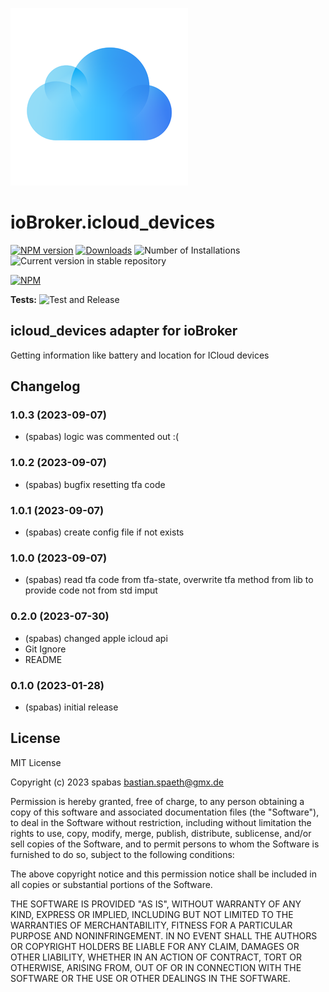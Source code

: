 ![Logo](admin/icloud_devices.png)
# ioBroker.icloud_devices

[![NPM version](https://img.shields.io/npm/v/iobroker.icloud_devices.svg)](https://www.npmjs.com/package/iobroker.icloud_devices)
[![Downloads](https://img.shields.io/npm/dm/iobroker.icloud_devices.svg)](https://www.npmjs.com/package/iobroker.icloud_devices)
![Number of Installations](https://iobroker.live/badges/icloud_devices-installed.svg)
![Current version in stable repository](https://iobroker.live/badges/icloud_devices-stable.svg)

[![NPM](https://nodei.co/npm/iobroker.icloud_devices.png?downloads=true)](https://nodei.co/npm/iobroker.icloud_devices/)

**Tests:** ![Test and Release](https://github.com/spabas/ioBroker.icloud_devices/workflows/Test%20and%20Release/badge.svg)

## icloud_devices adapter for ioBroker

Getting information like battery and location for ICloud devices

## Changelog
<!--
	Placeholder for the next version (at the beginning of the line):
	### **WORK IN PROGRESS**
-->
### 1.0.3 (2023-09-07)
* (spabas) logic was commented out :(

### 1.0.2 (2023-09-07)
* (spabas) bugfix resetting tfa code

### 1.0.1 (2023-09-07)
* (spabas) create config file if not exists

### 1.0.0 (2023-09-07)
* (spabas) read tfa code from tfa-state, overwrite tfa method from lib to provide code not from std imput

### 0.2.0 (2023-07-30)
* (spabas) changed apple icloud api
* Git Ignore
* README

### 0.1.0 (2023-01-28)
* (spabas) initial release

## License
MIT License

Copyright (c) 2023 spabas <bastian.spaeth@gmx.de>

Permission is hereby granted, free of charge, to any person obtaining a copy
of this software and associated documentation files (the "Software"), to deal
in the Software without restriction, including without limitation the rights
to use, copy, modify, merge, publish, distribute, sublicense, and/or sell
copies of the Software, and to permit persons to whom the Software is
furnished to do so, subject to the following conditions:

The above copyright notice and this permission notice shall be included in all
copies or substantial portions of the Software.

THE SOFTWARE IS PROVIDED "AS IS", WITHOUT WARRANTY OF ANY KIND, EXPRESS OR
IMPLIED, INCLUDING BUT NOT LIMITED TO THE WARRANTIES OF MERCHANTABILITY,
FITNESS FOR A PARTICULAR PURPOSE AND NONINFRINGEMENT. IN NO EVENT SHALL THE
AUTHORS OR COPYRIGHT HOLDERS BE LIABLE FOR ANY CLAIM, DAMAGES OR OTHER
LIABILITY, WHETHER IN AN ACTION OF CONTRACT, TORT OR OTHERWISE, ARISING FROM,
OUT OF OR IN CONNECTION WITH THE SOFTWARE OR THE USE OR OTHER DEALINGS IN THE
SOFTWARE.